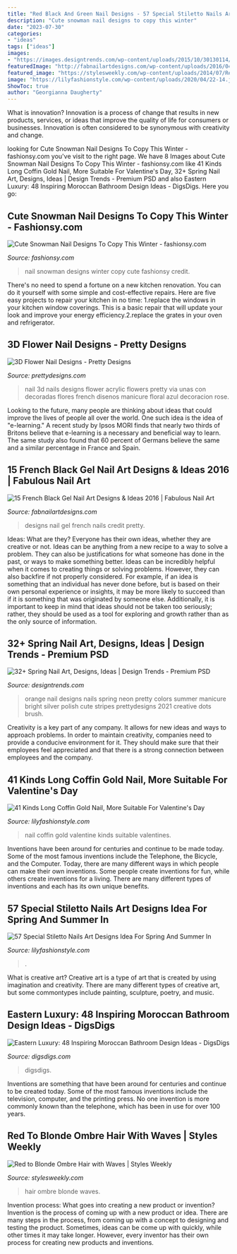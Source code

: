 ```yaml
---
title: "Red Black And Green Nail Designs - 57 Special Stiletto Nails Art Designs Idea For Spring And Summer In"
description: "Cute snowman nail designs to copy this winter"
date: "2023-07-30"
categories:
- "ideas"
tags: ["ideas"]
images:
- "https://images.designtrends.com/wp-content/uploads/2015/10/30130114/Spring-Nail-Designs39-643x1024.jpg"
featuredImage: "http://fabnailartdesigns.com/wp-content/uploads/2016/04/15-French-Black-Gel-Nail-Art-Designs-Ideas-2016-13.jpg"
featured_image: "https://stylesweekly.com/wp-content/uploads/2014/07/Red-to-Blonde-Ombre-Hair-with-Waves1.jpg"
image: "https://lilyfashionstyle.com/wp-content/uploads/2020/04/22-14.jpg"
ShowToc: true
author: "Georgianna Daugherty"
---
```



What is innovation?
Innovation is a process of change that results in new products, services, or ideas that improve the quality of life for consumers or businesses. Innovation is often considered to be synonymous with creativity and change.

	

		
looking for Cute Snowman Nail Designs To Copy This Winter - fashionsy.com you've visit to the right page. We have 8 Images about Cute Snowman Nail Designs To Copy This Winter - fashionsy.com like 41 Kinds Long Coffin Gold Nail, More Suitable For Valentine&#039;s Day, 32+ Spring Nail Art, Designs, Ideas | Design Trends - Premium PSD and also Eastern Luxury: 48 Inspiring Moroccan Bathroom Design Ideas - DigsDigs. Here you go:
		
    
## Cute Snowman Nail Designs To Copy This Winter - Fashionsy.com

<img loading=lazy src="http://fashionsy.com/wp-content/uploads/2014/12/img_3994-630x840.jpg" onerror="this.onerror=null;this.src='https://tse4.mm.bing.net/th?id=OIP.XOYVv9eYjEd-9KO1ACNn_AHaJ4&amp;pid=15.1';" alt="Cute Snowman Nail Designs To Copy This Winter - fashionsy.com">

_Source: fashionsy.com_

>nail snowman designs winter copy cute fashionsy credit. 

	

There's no need to spend a fortune on a new kitchen renovation. You can do it yourself with some simple and cost-effective repairs. Here are five easy projects to repair your kitchen in no time: 1.replace the windows in your kitchen window coverings. This is a basic repair that will update your look and improve your energy efficiency.2.replace the grates in your oven and refrigerator.

    
## 3D Flower Nail Designs - Pretty Designs

<img loading=lazy src="http://www.prettydesigns.com/wp-content/uploads/2014/07/Blue-Nails1.jpg" onerror="this.onerror=null;this.src='https://tse1.mm.bing.net/th?id=OIP.eZvL7tmTXA7OdjUkIRRcqAHaJ4&amp;pid=15.1';" alt="3D Flower Nail Designs - Pretty Designs">

_Source: prettydesigns.com_

>nail 3d nails designs flower acrylic flowers pretty via unas con decoradas flores french disenos manicure floral azul decoracion rose. 

	

Looking to the future, many people are thinking about ideas that could improve the lives of people all over the world. One such idea is the idea of "e-learning." A recent study by Ipsos MORI finds that nearly two thirds of Britons believe that e-learning is a necessary and beneficial way to learn. The same study also found that 60 percent of Germans believe the same and a similar percentage in France and Spain. 

    
## 15 French Black Gel Nail Art Designs &amp; Ideas 2016 | Fabulous Nail Art

<img loading=lazy src="http://fabnailartdesigns.com/wp-content/uploads/2016/04/15-French-Black-Gel-Nail-Art-Designs-Ideas-2016-13.jpg" onerror="this.onerror=null;this.src='https://tse1.mm.bing.net/th?id=OIP.cyFzTIagao_3GSmI6tdsZAHaI1&amp;pid=15.1';" alt="15 French Black Gel Nail Art Designs &amp; Ideas 2016 | Fabulous Nail Art">

_Source: fabnailartdesigns.com_

>designs nail gel french nails credit pretty. 

	

Ideas: What are they?
Everyone has their own ideas, whether they are creative or not. Ideas can be anything from a new recipe to a way to solve a problem. They can also be justifications for what someone has done in the past, or ways to make something better. 
Ideas can be incredibly helpful when it comes to creating things or solving problems. However, they can also backfire if not properly considered. For example, if an idea is something that an individual has never done before, but is based on their own personal experience or insights, it may be more likely to succeed than if it is something that was originated by someone else. Additionally, it is important to keep in mind that ideas should not be taken too seriously; rather, they should be used as a tool for exploring and growth rather than as the only source of information.

    
## 32+ Spring Nail Art, Designs, Ideas | Design Trends - Premium PSD

<img loading=lazy src="https://images.designtrends.com/wp-content/uploads/2015/10/30130114/Spring-Nail-Designs39-643x1024.jpg" onerror="this.onerror=null;this.src='https://tse3.mm.bing.net/th?id=OIP.LNn6BqzqCRMxDNspCHrw7AHaLy&amp;pid=15.1';" alt="32+ Spring Nail Art, Designs, Ideas | Design Trends - Premium PSD">

_Source: designtrends.com_

>orange nail designs nails spring neon pretty colors summer manicure bright silver polish cute stripes prettydesigns 2021 creative dots brush. 

	

Creativity is a key part of any company. It allows for new ideas and ways to approach problems. In order to maintain creativity, companies need to provide a conducive environment for it. They should make sure that their employees feel appreciated and that there is a strong connection between employees and the company.

    
## 41 Kinds Long Coffin Gold Nail, More Suitable For Valentine&#039;s Day

<img loading=lazy src="https://lilyfashionstyle.com/wp-content/uploads/2020/02/13-3.jpg" onerror="this.onerror=null;this.src='https://tse2.mm.bing.net/th?id=OIP.wYEQM6YyW3BQo-p6AANe7QHaLL&amp;pid=15.1';" alt="41 Kinds Long Coffin Gold Nail, More Suitable For Valentine&#039;s Day">

_Source: lilyfashionstyle.com_

>nail coffin gold valentine kinds suitable valentines. 

	

Inventions have been around for centuries and continue to be made today. Some of the most famous inventions include the Telephone, the Bicycle, and the Computer. Today, there are many different ways in which people can make their own inventions. Some people create inventions for fun, while others create inventions for a living. There are many different types of inventions and each has its own unique benefits.

    
## 57 Special Stiletto Nails Art Designs Idea For Spring And Summer In

<img loading=lazy src="https://lilyfashionstyle.com/wp-content/uploads/2020/04/22-14.jpg" onerror="this.onerror=null;this.src='https://tse4.mm.bing.net/th?id=OIP.CuKltN4Y7j7HPoa9rgdg9wHaKh&amp;pid=15.1';" alt="57 Special Stiletto Nails Art Designs Idea For Spring And Summer In">

_Source: lilyfashionstyle.com_

>. 

	

What is creative art?
Creative art is a type of art that is created by using imagination and creativity. There are many different types of creative art, but some commontypes include painting, sculpture, poetry, and music.

    
## Eastern Luxury: 48 Inspiring Moroccan Bathroom Design Ideas - DigsDigs

<img loading=lazy src="https://www.digsdigs.com/photos/inspiring-moroccan-bathrooms-41-554x739.jpg" onerror="this.onerror=null;this.src='https://tse3.mm.bing.net/th?id=OIP.nEXLn6XvexFU9uVYO14reQHaJ4&amp;pid=15.1';" alt="Eastern Luxury: 48 Inspiring Moroccan Bathroom Design Ideas - DigsDigs">

_Source: digsdigs.com_

>digsdigs. 

	

Inventions are something that have been around for centuries and continue to be created today. Some of the most famous inventions include the television, computer, and the printing press. No one invention is more commonly known than the telephone, which has been in use for over 100 years.

    
## Red To Blonde Ombre Hair With Waves | Styles Weekly

<img loading=lazy src="https://stylesweekly.com/wp-content/uploads/2014/07/Red-to-Blonde-Ombre-Hair-with-Waves1.jpg" onerror="this.onerror=null;this.src='https://tse4.mm.bing.net/th?id=OIP.mlbsb--R39YzYHjLHHCvcwHaLH&amp;pid=15.1';" alt="Red to Blonde Ombre Hair with Waves | Styles Weekly">

_Source: stylesweekly.com_

>hair ombre blonde waves. 

	

Invention process: What goes into creating a new product or invention?
Invention is the process of coming up with a new product or idea. There are many steps in the process, from coming up with a concept to designing and testing the product. Sometimes, ideas can be come up with quickly, while other times it may take longer. However, every inventor has their own process for creating new products and inventions.

